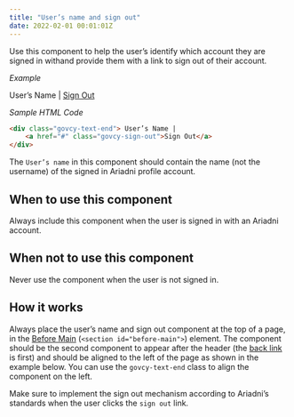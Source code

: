 ```yaml
---
title: "User’s name and sign out"
date: 2022-02-01 00:01:01Z
---
```

Use this component to help the user’s identify which account they are signed in withand provide them with a link to sign out of their account.

*Example*
<div class="govcy-container govcy-p-4  govcy-br-1 govcy-br-standard govcy-mb-4">
<div class="govcy-container">
    <div class="govcy-text-end"> User’s Name | 
        <a href="#" class="govcy-sign-out">Sign Out</a>
    </div>
</div>  
</div>  

*Sample HTML Code*

```html
<div class="govcy-text-end"> User’s Name | 
    <a href="#" class="govcy-sign-out">Sign Out</a>
</div>     
```

The `User’s name` in this component should contain the name (not the username) of the signed in Ariadni profile account.

## When to use this component
Always include this component when the user is signed in with an Ariadni account.

## When not to use this component
Never use the component when the user is not signed in. 

## How it works

Always place the user’s name and sign out component at the top of a page, in the [Before Main](../../styles/page_templates) (`<section id="before-main">`) element. The component should be the second component to appear after the header (the [back link](../back_link) is first) and should be aligned to the left of the page as shown in the example below. You can use the `govcy-text-end` class to align the component on the left.

Make sure to implement the sign out mechanism according to Ariadni’s standards when the user clicks the `sign out` link.